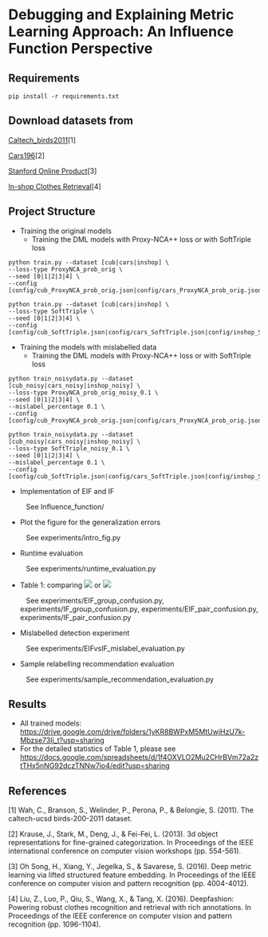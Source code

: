 
Debugging and Explaining Metric Learning Approach: An Influence Function Perspective
==============================================================================

## Requirements
```
pip install -r requirements.txt
```

## Download datasets from
[Caltech_birds2011](http://www.vision.caltech.edu/datasets/cub_200_2011/)\[1\]

[Cars196](https://ai.stanford.edu/%7Ejkrause/cars/car_dataset.html)\[2\]

[Stanford Online Product](https://cvgl.stanford.edu/projects/lifted_struct/)\[3\]

[In-shop Clothes Retrieval](https://mmlab.ie.cuhk.edu.hk/projects/DeepFashion/InShopRetrieval.html)\[4\]


## Project Structure
- Training the original models
  - Training the DML models with Proxy-NCA++ loss or with SoftTriple loss
```
python train.py --dataset [cub|cars|inshop] \
--loss-type ProxyNCA_prob_orig \
--seed [0|1|2|3|4] \
--config [config/cub_ProxyNCA_prob_orig.json|config/cars_ProxyNCA_prob_orig.json|config/inshop_ProxyNCA_prob_orig.json]
```
```
python train.py --dataset [cub|cars|inshop] \
--loss-type SoftTriple \
--seed [0|1|2|3|4] \
--config [config/cub_SoftTriple.json|config/cars_SoftTriple.json|config/inshop_SoftTriple.json]
```
- Training the models with mislabelled data
  - Training the DML models with Proxy-NCA++ loss or with SoftTriple loss
```
python train_noisydata.py --dataset [cub_noisy|cars_noisy|inshop_noisy] \
--loss-type ProxyNCA_prob_orig_noisy_0.1 \
--seed [0|1|2|3|4] \
--mislabel_percentage 0.1 \
--config [config/cub_ProxyNCA_prob_orig.json|config/cars_ProxyNCA_prob_orig.json|config/inshop_ProxyNCA_prob_orig.json]
```
```
python train_noisydata.py --dataset [cub_noisy|cars_noisy|inshop_noisy] \
--loss-type SoftTriple_noisy_0.1 \
--seed [0|1|2|3|4] \
--mislabel_percentage 0.1 \
--config [config/cub_SoftTriple.json|config/cars_SoftTriple.json|config/inshop_SoftTriple.json]
```

- Implementation of EIF and IF

  &nbsp;&nbsp;&nbsp;See Influence_function/

- Plot the figure for the generalization errors

  &nbsp;&nbsp;&nbsp;See experiments/intro_fig.py

- Runtime evaluation

  &nbsp;&nbsp;&nbsp;See experiments/runtime_evaluation.py

- Table 1: comparing <img src="https://render.githubusercontent.com/render/math?math=\triangle d(p)"> or <img src="https://render.githubusercontent.com/render/math?math=\triangle d(G_p)">
  
  &nbsp;&nbsp;&nbsp;See experiments/EIF_group_confusion.py, experiments/IF_group_confusion.py, experiments/EIF_pair_confusion.py, experiments/IF_pair_confusion.py

- Mislabelled detection experiment

  &nbsp;&nbsp;&nbsp;See experiments/EIFvsIF_mislabel_evaluation.py

- Sample relabelling recommendation evaluation

  &nbsp;&nbsp;&nbsp;See experiments/sample_recommendation_evaluation.py

## Results
- All trained models: https://drive.google.com/drive/folders/1yKR8BWPxM5MtUwjHzU7k-Mbzse73Ij_t?usp=sharing
- For the detailed statistics of Table 1, please see https://docs.google.com/spreadsheets/d/1f4OXVLO2Mu2CHrBVm72a2ztTHx5nNG92dczTNNw7io4/edit?usp=sharing

## References
[1] Wah, C., Branson, S., Welinder, P., Perona, P., & Belongie, S. (2011). The caltech-ucsd birds-200-2011 dataset.

[2] Krause, J., Stark, M., Deng, J., & Fei-Fei, L. (2013). 3d object representations for fine-grained categorization. In Proceedings of the IEEE international conference on computer vision workshops (pp. 554-561).

[3] Oh Song, H., Xiang, Y., Jegelka, S., & Savarese, S. (2016). Deep metric learning via lifted structured feature embedding. In Proceedings of the IEEE conference on computer vision and pattern recognition (pp. 4004-4012).

[4] Liu, Z., Luo, P., Qiu, S., Wang, X., & Tang, X. (2016). Deepfashion: Powering robust clothes recognition and retrieval with rich annotations. In Proceedings of the IEEE conference on computer vision and pattern recognition (pp. 1096-1104).
